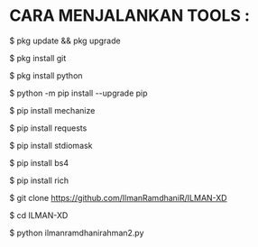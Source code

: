 # CARA MENJALANKAN TOOLS :







$ pkg update && pkg upgrade




$ pkg install git



$ pkg install python



$ python -m pip install --upgrade pip




$ pip install mechanize





$ pip install requests




$ pip install stdiomask




$ pip install bs4




$ pip install rich




$ git clone https://github.com/IlmanRamdhaniR/ILMAN-XD



$ cd ILMAN-XD




$ python ilmanramdhanirahman2.py




